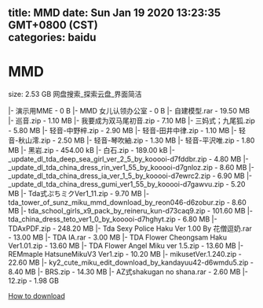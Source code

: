 
title: MMD
date: Sun Jan 19 2020 13:23:35 GMT+0800 (CST)    
categories: baidu
---

# MMD
size: 2.53 GB
 网盘搜索_探索云盘_界面简洁
 
|- 演示用MME - 0 B
|- MMD 女儿认领办公室 - 0 B
|- 自建模型.rar - 19.50 MB
|- 巡音.zip - 1.10 MB
|- 我要成为双马尾初音.zip - 7.10 MB
|- 三妈式；九尾狐.zip - 5.80 MB
|- 轻音-中野梓.zip - 2.90 MB
|- 轻音-田井中律.zip - 1.10 MB
|- 轻音-秋山澪.zip - 2.50 MB
|- 轻音-琴吹紬.zip - 1.30 MB
|- 轻音-平沢唯.zip - 1.80 MB
|- 黑岩.zip - 454.00 kB
|- 白石.zip - 189.00 kB
|- _update_dl_tda_deep_sea_girl_ver_2_5_by_kooooi-d7fddbr.zip - 4.80 MB
|- _update_dl_tda_china_dress_rin_ver1_55_by_kooooi-d7gnloz.zip - 8.60 MB
|- _update_dl_tda_china_dress_ia_ver_1_5_by_kooooi-d7ewrc2.zip - 6.90 MB
|- _update_dl_tda_china_dress_gumi_ver1_55_by_kooooi-d7gawvu.zip - 5.20 MB
|- Tda式ぷちミクVer1_11.zip - 9.70 MB
|- tda_tower_of_sunz_miku_mmd_download_by_reon046-d6zobur.zip - 8.60 MB
|- tda_school_girls_x9_pack_by_reineru_kun-d73caq9.zip - 101.60 MB
|- tda_china_dress_teto_ver1_0_by_kooooi-d7hghyt.zip - 6.80 MB
|- TDAxPDF.zip - 248.20 MB
|- Tda Sexy Police Haku Ver 1.00 By 花僧逗奶.rar - 13.00 MB
|- TDA IA.rar - 3.00 MB
|- TDA Flower Cheongsam Haku Ver1.01.zip - 13.60 MB
|- TDA Flower Angel Miku ver 1.5.zip - 13.60 MB
|- REMmaple HatsuneMikuV3 Ver1.zip - 10.20 MB
|- mikusetVer.1.240.zip - 22.60 MB
|- ky2_cute_miku_edit_download_by_kandayuu42-d6wmdu5.zip - 8.40 MB
|- BRS.zip - 14.30 MB
|- AZ式shakugan no shana.rar - 2.60 MB
|- 12.zip - 1.98 GB

[How to download](https://bpcam.bemobtrk.com/go/2ceec3aa-1ca2-46d6-b9ff-aaa5c184517c?jno=116)